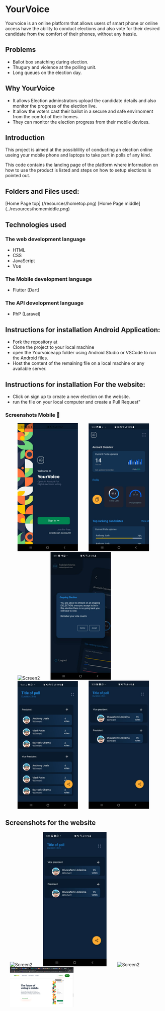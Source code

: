 # YourVoice

Yourvoice is an online platform that allows users of smart phone or online access have the ability to conduct elections and also vote for their desired candidate from the comfort of their phones, without any hassle.

## Problems
- Ballot box snatching during election.
- Thugury and violence at the polling unit.
- Long queues on the election day.

## Why YourVoice

- It allows Election adminstrators upload the candidate details and also monitor the progress of the election live.
- It allow the voters cast their ballot in a secure and safe envirnoment from the comfot of their homes.
- They can monitor the election progress from their mobile devices.



## Introduction
This project is aimed at the possiblility of conducting an election online useing your mobile phone and laptops to take part in polls of any kind.

This code contains the landing page of the platform where information on how to use the product is listed and steps on how to setup elections is pointed out.


## Folders and Files used:

[Home Page top] (/resources/hometop.png)
[Home Page middle] (../resources/homemiddle.png)

## Technologies used

### The web development language
- HTML
- CSS
- JavaScript
- Vue

### The Mobile development language
- Flutter (Dart)

### The API development language
- PhP (Laravel)


## Instructions for installation Android Application:

- Fork the repository at 
- Clone the project to your local machine
- open the Yourvoiceapp folder using Android Studio or VSCode to run the Android files.
- Host the content of the remaining file on a local machine or any available server.

## Instructions for installation For the website:
- Click on sign up to create a new election on the website.
- run the file on your local computer and create a Pull Request"


### Screenshots Mobile 📸
<ul>
  <img src="https://github.com/Alphadude/teamfun/blob/main/images/splash.jpeg" width="40%" alt="Screen3" hspace="15">
  <img src="https://github.com/Alphadude/teamfun/blob/main/images/dashboard.jpeg" width="40%" alt="Screen1" hspace="15">
  <img src="https://github.com/Alphadude/teamfun/blob/main/images/vote.jpeg" width="40%" alt="Screen2" hspace="15">
  <img src="https://github.com/Alphadude/teamfun/blob/main/images/vote1.jpeg" alt="Screenshot" width="40%" hspace="15"/>
  <img src="https://github.com/Alphadude/teamfun/blob/main/images/result.jpeg" width="40%" alt="Screen2" hspace="15">
  <img src="https://github.com/Alphadude/teamfun/blob/main/images/result1.jpeg" width="40%" alt="Screen2" hspace="15">
  
</ul>

## Screenshots for the website

<img src="https://github.com/Alphadude/teamfun/blob/main/images/landingpage.jpeg" width="40%" alt="Screen2" hspace="15">

<img src="https://github.com/Alphadude/teamfun/blob/main/images/result1.jpeg" width="40%" alt="Screen2" hspace="15">



<img src="https://github.com/Alphadude/teamfun/blob/main/resources/homemtop.png" width="40%" alt="Screen2" hspace="15">
<img src="https://github.com/Alphadude/teamfun/blob/main/resources/homemiddle.png" width="40%" alt="Screen2" hspace="15">







